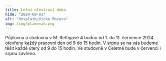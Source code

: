 ```yaml
---
title: Letní otevírací doba
hide: "2024-09-01"
alt: "Unsplash/Vicko Mozara"
img: /img/plamenak.png
---
```


Půjčovna a studovna v M. Rettigové 4 budou od 1. do 11. července 2024 otevřeny každý
pracovní den od 9 do 15 hodin. V srpnu se na vás budeme těšit každé úterý od 9
do 15 hodin. Ve studovně v Celetné bude v červenci i srpnu zavřeno. 
